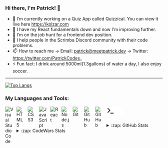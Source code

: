 ### Hi there, I'm Patrick! 👋

- 🔭 I’m currently working on a Quiz App called Quizzical. You can view it live here https://kolzar.com
- 🌱 I have my React fundamentals down and now I'm improving further.
- 💬 I’m on the job hunt for a frontend dev position.
- 👯 I help people in the Scrimba Discord community with their code problems.
- 📫 How to reach me → Email: patrick@meetpatrick.dev → Twitter: https://twitter.com/PatrickCodes_
- ⚡ Fun fact: I drink around 5000ml(1.3gallons) of water a day, I also enjoy soccer.

---

[![Top Langs](https://github-readme-stats.vercel.app/api/top-langs/?username=thepatrick00&layout=compact)](https://github.com/thepatrick00/github-readme-stats)

### My Languages and Tools:

[<img align="left" alt="Visual Studio Code" width="26px" src="https://cdn.jsdelivr.net/gh/devicons/devicon/icons/vscode/vscode-original.svg" style="padding-right:10px;" />][twitter]
[<img align="left" alt="HTML5" width="26px" src="https://cdn.jsdelivr.net/gh/devicons/devicon/icons/html5/html5-original.svg" style="padding-right:10px;" />][twitter]
[<img align="left" alt="CSS3" width="26px" src="https://cdn.jsdelivr.net/gh/devicons/devicon/icons/css3/css3-original.svg" style="padding-right:10px;" />][twitter]
[<img align="left" alt="JavaScript" width="26px" src="https://cdn.jsdelivr.net/gh/devicons/devicon/icons/javascript/javascript-original.svg" style="padding-right:10px;" />][twitter]
[<img align="left" alt="React" width="26px" src="https://cdn.jsdelivr.net/gh/devicons/devicon/icons/react/react-original.svg" style="padding-right:10px;" />][twitter]
[<img align="left" alt="Node.js" width="26px" src="https://cdn.jsdelivr.net/gh/devicons/devicon/icons/nodejs/nodejs-original.svg" style="padding-right:10px;" />][twitter]
[<img align="left" alt="Git" width="26px" src="https://cdn.jsdelivr.net/gh/devicons/devicon/icons/git/git-original.svg" style="padding-right:10px;" />][twitter]
[<img align="left" alt="GitHub" width="26px" src="https://user-images.githubusercontent.com/3369400/139447912-e0f43f33-6d9f-45f8-be46-2df5bbc91289.png" style="padding-right:10px;" />](https://twitter.com/PatrickCodes_#gh-dark-mode-only)
[<img align="left" alt="GitHub" width="26px" src="https://user-images.githubusercontent.com/3369400/139448065-39a229ba-4b06-434b-bc67-616e2ed80c8f.png" style="padding-right:10px;" />](https://twitter.com/PatrickCodes_#gh-light-mode-only)
[<img align="left" alt="Terminal" width="26px" src="./img/terminal-light.svg" />](https://twitter.com/PatrickCodes_#gh-light-mode-only)
[<img align="left" alt="Terminal" width="26px" src="./img/terminal-dark.svg" />](https://twitter.com/PatrickCodes_#gh-dark-mode-only)

<br />
<br />
<br />

<details>
  <summary>:zap: GitHub Stats</summary>

  <img align="center"
    src="https://github-readme-stats.vercel.app/api?username=thepatrick00&show_icons=true&locale=en&theme=monokai" alt="thepatrick00" style="width:50%"/><img align="center"
    src="https://github-readme-streak-stats.herokuapp.com/?user=thepatrick00&theme=monokai" alt="abd-beltaji" style="width:50%"/>

</details>
<details>
  <summary>:zap: CodeWars Stats</summary>

  <a href="https://www.codewars.com/users/thepatrick00/stats"><img src="https://www.codewars.com/users/thepatrick00/badges/large"></a>

</details>

[twitter]: https://twitter.com/PatrickCodes_
